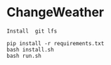 # ChangeWeather

```
Install  git lfs
```
```
pip install -r requirements.txt
bash install.sh
bash run.sh
```
